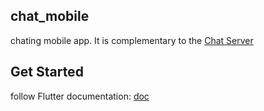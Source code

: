 ## chat_mobile

chating mobile app. It is complementary to the [Chat Server](https://github.com/cjackie/ChatServer)

## Get Started

follow Flutter documentation: [doc](https://flutter.dev/docs/get-started/install)